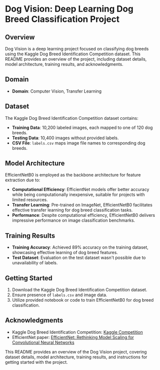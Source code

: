 # Dog Vision: Deep Learning Dog Breed Classification Project

## Overview
Dog Vision is a deep learning project focused on classifying dog breeds using the Kaggle Dog Breed Identification Competition dataset. This README provides an overview of the project, including dataset details, model architecture, training results, and acknowledgments.

## Domain
- **Domain**: Computer Vision, Transfer Learning

## Dataset
The Kaggle Dog Breed Identification Competition dataset contains:
- **Training Data**: 10,200 labeled images, each mapped to one of 120 dog breeds.
- **Testing Data**: 10,400 images without provided labels.
- **CSV File**: `labels.csv` maps image file names to corresponding dog breeds.

## Model Architecture
EfficientNetB0 is employed as the backbone architecture for feature extraction due to:
- **Computational Efficiency**: EfficientNet models offer better accuracy while being computationally inexpensive, suitable for projects with limited resources.
- **Transfer Learning**: Pre-trained on ImageNet, EfficientNetB0 facilitates effective transfer learning for dog breed classification tasks.
- **Performance**: Despite computational efficiency, EfficientNetB0 delivers impressive performance on image classification benchmarks.

## Training Results
- **Training Accuracy**: Achieved 89% accuracy on the training dataset, showcasing effective learning of dog breed features.
- **Test Dataset**: Evaluation on the test dataset wasn't possible due to unavailability of labels.

## Getting Started
1. Download the Kaggle Dog Breed Identification Competition dataset.
2. Ensure presence of `labels.csv` and image data.
3. Utilize provided notebook or code to train EfficientNetB0 for dog breed classification.

## Acknowledgments
- Kaggle Dog Breed Identification Competition: [Kaggle Competition](https://www.kaggle.com/c/dog-breed-identification)
- EfficientNet paper: [EfficientNet: Rethinking Model Scaling for Convolutional Neural Networks](https://arxiv.org/abs/1905.11946)

This README provides an overview of the Dog Vision project, covering dataset details, model architecture, training results, and instructions for getting started with the project.
